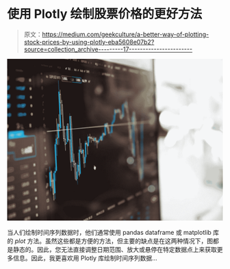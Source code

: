 # 使用 Plotly 绘制股票价格的更好方法

> 原文：<https://medium.com/geekculture/a-better-way-of-plotting-stock-prices-by-using-plotly-eba5608e07b2?source=collection_archive---------17----------------------->

![](img/023db5cc69eb71840dd6c8e3e1c03092.png)

当人们绘制时间序列数据时，他们通常使用 pandas dataframe 或 matplotlib 库的 *plot* 方法。虽然这些都是方便的方法，但主要的缺点是在这两种情况下，图都是静态的。因此，您无法直接调整日期范围、放大或悬停在特定数据点上来获取更多信息。因此，我更喜欢用 Plotly 库绘制时间序列数据…